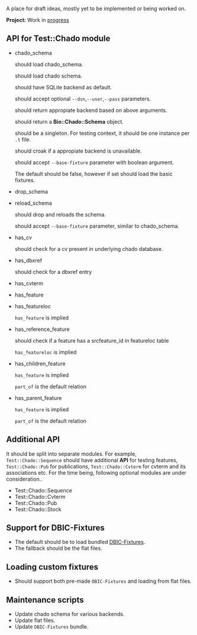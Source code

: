 A place for draft ideas, mostly yet to be implemented or being worked on.

__Project:__ Work in [progress](https://github.com/dictyBase/Test-Chado)

## API for Test::Chado module
+ chado_schema

    should load chado_schema.
    
    should load chado schema.

    should have SQLite backend as default.

    should accept optional ```--dsn```,```--user```,```--pass``` parameters.

    should return appropiate backend based on above arguments.

    should return a __Bio::Chado::Schema__ object.

    should be a singleton. 
        For testing context, it should be one instance per ```.t``` file.

    should croak if a appropiate backend is unavailable.
    
    should accept ```--base-fixture``` parameter with boolean argument. 

     The default should be false, however if set should load the basic fixtures.

+ drop_schema

+ reload_schema

    should drop and reloads the schema.

    should accept ```--base-fixture``` parameter, similar to chado_schema.

+ has_cv

    should check for a cv present in underlying chado database.

+ has_dbxref

    should check for a dbxref entry
+ has_cvterm

+ has_feature

+ has_featureloc

    ```has_feature``` is implied

+ has_reference_feature

    should check if a feature has a srcfeature_id in featureloc table

    ```has_featureloc``` is implied

+ has_children_feature

    ```has_feature``` is implied

    ```part_of``` is the default relation

+ has_parent_feature

    ```has_feature``` is implied

    ```part_of``` is the default relation

## Additional API
It should be split into separate modules. For example, ```Test::Chado::Sequence``` should have additional __API__ for testing features,
```Test::Chado::Pub``` for publications, ```Test::Chado::Cvterm``` for cvterm and its associations etc. For the time being, following optional modules are
under consideration..

* Test::Chado::Sequence
* Test::Chado::Cvterm
* Test::Chado::Pub
* Test::Chado::Stock

## Support for DBIC-Fixtures
+ The default should be to load bundled [DBIC-Fixtures](https://metacpan.org/module/DBIx::Class::Fixtures). 
+ The fallback should be the flat files.


## Loading custom fixtures
+ Should support both pre-made ```DBIC-Fixtures``` and loading from flat files.

## Maintenance scripts
+ Update chado schema for various backends.
+ Update flat files.
+ Update ```DBIC-Fixtures``` bundle.

